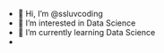 - 👋 Hi, I’m @ssluvcoding
- 👀 I’m interested in Data Science
- 🌱 I’m currently learning Data Science
- 

<!---
ssluvcoding/ssluvcoding is a ✨ special ✨ repository because its `README.md` (this file) appears on your GitHub profile.
You can click the Preview link to take a look at your changes.
--->
